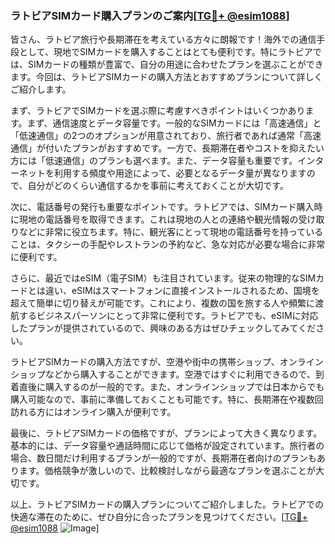 ### ラトビアSIMカード購入プランのご案内[[TG💪+ @esim1088](https://t.me/s/esim1088)]

皆さん、ラトビア旅行や長期滞在を考えている方々に朗報です！海外での通信手段として、現地でSIMカードを購入することはとても便利です。特にラトビアでは、SIMカードの種類が豊富で、自分の用途に合わせたプランを選ぶことができます。今回は、ラトビアSIMカードの購入方法とおすすめプランについて詳しくご紹介します。

まず、ラトビアでSIMカードを選ぶ際に考慮すべきポイントはいくつかあります。まず、通信速度とデータ容量です。一般的なSIMカードには「高速通信」と「低速通信」の2つのオプションが用意されており、旅行者であれば通常「高速通信」が付いたプランがおすすめです。一方で、長期滞在者やコストを抑えたい方には「低速通信」のプランも選べます。また、データ容量も重要です。インターネットを利用する頻度や用途によって、必要となるデータ量が異なりますので、自分がどのくらい通信するかを事前に考えておくことが大切です。

次に、電話番号の発行も重要なポイントです。ラトビアでは、SIMカード購入時に現地の電話番号を取得できます。これは現地の人との連絡や観光情報の受け取りなどに非常に役立ちます。特に、観光客にとって現地の電話番号を持っていることは、タクシーの手配やレストランの予約など、急な対応が必要な場合に非常に便利です。

さらに、最近ではeSIM（電子SIM）も注目されています。従来の物理的なSIMカードとは違い、eSIMはスマートフォンに直接インストールされるため、国境を超えて簡単に切り替えが可能です。これにより、複数の国を旅する人や頻繁に渡航するビジネスパーソンにとって非常に便利です。ラトビアでも、eSIMに対応したプランが提供されているので、興味のある方はぜひチェックしてみてください。

ラトビアSIMカードの購入方法ですが、空港や街中の携帯ショップ、オンラインショップなどから購入することができます。空港ではすぐに利用できるので、到着直後に購入するのが一般的です。また、オンラインショップでは日本からでも購入可能なので、事前に準備しておくことも可能です。特に、長期滞在や複数回訪れる方にはオンライン購入が便利です。

最後に、ラトビアSIMカードの価格ですが、プランによって大きく異なります。基本的には、データ容量や通話時間に応じて価格が設定されています。旅行者の場合、数日間だけ利用するプランが一般的ですが、長期滞在者向けのプランもあります。価格競争が激しいので、比較検討しながら最適なプランを選ぶことが大切です。

以上、ラトビアSIMカードの購入プランについてご紹介しました。ラトビアでの快適な滞在のために、ぜひ自分に合ったプランを見つけてください。[[TG💪+ @esim1088](https://t.me/s/esim1088) ![Image](https://i.postimg.cc/Y0z9fWf4/image.png)]